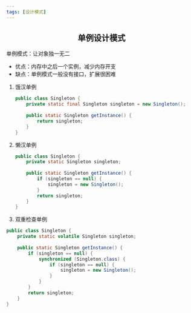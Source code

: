 ```yaml
---
tags: [设计模式]
---
```

## <center>单例设计模式</center>

单例模式：让对象独一无二

* 优点：内存中之后一个实例，减少内存开支
* 缺点：单例模式一般没有接口，扩展很困难

1. 饿汉单例

   ```java
   public class Singleton {
       private static final Singleton singleton = new Singleton();
       
       public static Singleton getInstance() {
           return singleton;
       }
   }
   ```

2. 懒汉单例

   ```java
   public class Singleton {
       private static Singleton singleton;
       
       public static Singleton getInstance() {
           if (singleton == null) {
               singleton = new Singleton();
           }
           return singleton;
       }
   }
   ```

3. 双重检查单例

```java
public class Singleton {
    private static volatile Singleton singleton;
    
    public static Singleton getInstance() {
        if (singleton == null) {
            synchronized (Singleton.class) {
                if (singleton == null) {
                    singleton = new Singleton();
                }
            }
        }
        return singleton;
    }
}
```

